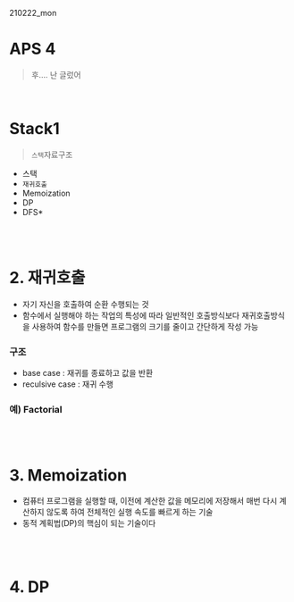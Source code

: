 210222_mon

# APS 4

> 후.... 난 글렀어

<br>

# Stack1

> `스택`자료구조

- 스택
- `재귀호출`
- Memoization
- DP
- DFS*

<br>

<br>

# 2. 재귀호출

- 자기 자신을 호출하여 순환 수행되는 것
- 함수에서 실행해야 하는 작업의 특성에 따라 일반적인 호출방식보다 재귀호출방식을 사용하여 함수를 만들면 프로그램의 크기를 줄이고 간단하게 작성 가능

### 구조

- base case : 재귀를 종료하고 값을 반환
- reculsive case : 재귀 수행

### 예) Factorial



<br>

<br>

# 3. Memoization

- 컴퓨터 프로그램을 실행할 때, 이전에 계산한 값을 메모리에 저장해서 매번 다시 계산하지 않도록 하여 전체적인 실행 속도를 빠르게 하는 기술
- 동적 계획법(DP)의 핵심이 되는 기술이다





<br>

<br>

# 4. DP

